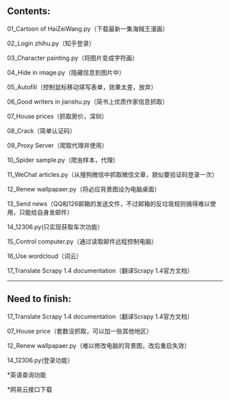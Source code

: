 ﻿Contents:
-
01_Cartoon of HaiZeiWang.py（下载最新一集海贼王漫画）

02_Login zhihu.py（知乎登录）

03_Character painting.py（将图片变成字符画）

04_Hide in image.py（隐藏信息到图片中）

05_Autofill（控制鼠标移动填写表单，效果太差，放弃）

06_Good writers in jianshu.py（简书上优质作家信息抓取）

07_House prices（抓取房价，深圳）

08_Crack（简单认证码）

09_Proxy Server（爬取代理并使用）

10_Spider sample.py（爬虫样本，代理）

11_WeChat articles.py（从搜狗微信中抓取微信文章，貌似要验证码登录一次）

12_Renew wallpapaer.py（将必应背景图设为电脑桌面）

13_Send news（QQ和126邮箱的发送文件，不过邮箱的反垃圾规则搞得难以使用，只能给自身发邮件）

14_12306.py(只实现获取车次功能）

15_Control computer.py（通过读取邮件远程控制电脑）

16_Use wordcloud（词云）

17_Translate Scrapy 1.4 documentation（翻译Scrapy 1.4官方文档）

------------------------------------------
Need to finish:
-
17_Translate Scrapy 1.4 documentation（翻译Scrapy 1.4官方文档）

07_House price（套数没抓取，可以加一些其他地区）

12_Renew wallpapaer.py（难以修改电脑的背景图，改后重启失效）

14_12306.py(登录功能）

*英语查询功能

*网易云接口下载


